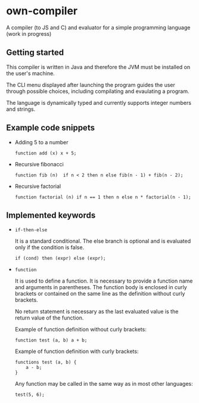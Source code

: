 # own-compiler

A compiler (to JS and C) and evaluator for a simple programming language (work in progress)

## Getting started

This compiler is written in Java and therefore the JVM must be installed on the user's machine.

The CLI menu displayed after launching the program guides the user through possible choices, including
compilating and evaulating a program.

The language is dynamically typed and currently supports integer numbers and strings.

## Example code snippets

* Adding 5 to a number

    ```
    function add (x) x + 5;
    ```

* Recursive fibonacci

    ```
    function fib (n)  if n < 2 then n else fib(n - 1) + fib(n - 2);
    ```

* Recursive factorial

    ```
    function factorial (n) if n == 1 then n else n * factorial(n - 1);
    ```

## Implemented keywords

* `if-then-else`

    It is a standard conditional. The else branch is optional and is evaluated only if the condition is false.
    ```
    if (cond) then (expr) else (expr);
    ```

* `function`

    It is used to define a function. It is necessary to provide a function name and arguments in parentheses. The function
    body is enclosed in curly brackets or contained on the same line as the definition without curly brackets.

    No return statement is necessary as the last evaluated value is the return value of the function.

    Example of function definition without curly brackets:

    ```
    function test (a, b) a + b;
    ```

    Example of function definition with curly brackets:

    ```
    functions test (a, b) {
        a - b;
    }
    ```

    Any function may be called in the same way as in most other languages:
    
    ```
    test(5, 6);
    ```
    
